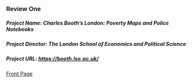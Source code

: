 ### Review One  
##### Project Name: _Charles Booth’s London: Poverty Maps and Police Notebooks_  
##### Project Director: The London School of Economics and Political Science  
##### Project URL: [https://booth.lse.ac.uk/ ](https://booth.lse.ac.uk/)    

[Front Page](https://lsix642.github.io/Lizzie-S./images/CBmainpage.jpg)  
